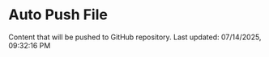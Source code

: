 # Auto Push File

Content that will be pushed to GitHub repository.
Last updated: 07/14/2025, 09:32:16 PM